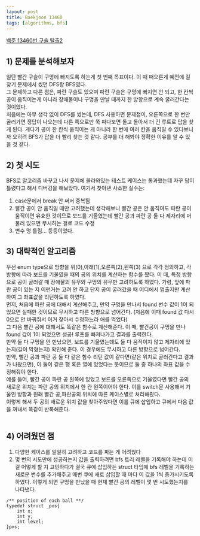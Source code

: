 ```yaml
---
layout: post
title: Baekjoon 13460
tags: [algorithms, bfs]
---
```



[백준 13460번 구슬 탈출2](https://www.acmicpc.net/problem/13460)

## 1) 문제를 분석해보자 <br>
 일단 빨간 구슬이 구멍에 빠지도록 하는게 첫 번째 목표이다. 이 때 떠오른게 예전에 길 찾기 문제에서 썼던 DFS랑 BFS였다. <br>
그 문제하고 다른 점은, 파란 구슬도 있으며 파란 구슬은 구멍에 빠지면 안 되고, 한 칸씩 공이 움직이는게 아니라 장애물이나 구멍을 만날 때까지 한 방향으로 계속 굴러간다는 것이었다.<br>
 처음에는 아무 생각 없이 DFS를 썼는데, DFS 사용하면 문제점이, 오른쪽으로 한 번만 굴러가면 정답이 나오는데 다른 쪽으로만 쭉 파다보면 돌고 돌아서 더 긴 루트로 답을 찾게 된다. 게다가 공이 한 칸씩 움직이는 게 아니라 한 번에 여러 칸을 움직일 수 있다보니까 오히려 BFS가 답을 더 빨리 찾는 것 같다. 공부를 더 해봐야 정확한 이유를 알 수 있을 것 같다.

## 2) 첫 시도<br>
 BFS로 알고리즘 바꾸고 나서 문제에 올라와있는 테스트 케이스는 통과했는데 자꾸 답이 틀렸다고 해서 디버깅을 해보았다. 여기서 찾아낸 사소한 실수는:<br>
1. case문에서 break 안 써서 중복됨
2. 빨간 공이 안 움직일 때만 고려했는데 생각해보니 빨간 공은 안 움직여도 파란 공이 움직이면 유효한 것이므로 보드를 기울였는데 빨간 공과 파란 공 둘 다 제자리에 머물러 있으면 무시하는 걸로 코드 수정
3. 변수 명 틀림...
등등이었다.

## 3) 대략적인 알고리즘 <br>
 우선 enum type으로 방향을 위(0),아래(1),오른쪽(2),왼쪽(3) 으로 각각 정의하고, 각 방향에 따라 보드를 기울였을 때의 공의 위치를 계산하는 함수를 짰다. 이 때, 특정 방향으로 공이 굴러갈 때 장애물의 유무와 구멍의 유무만 고려하도록 하였다. 가령, 앞에 파란 공이 있는 지 이런거는 고려 안 하고 단지 공이 굴러갔을 때 어디에서 멈출지만 계산하여 그 좌표값을 리턴하도록 하였다.<br>
 먼저, 처음에 파란 공에 대해서 계산해주고, 만약 구멍을 만나서 found 변수 값이 1이 되었으면 실패한 것이므로 무시하고 다른 방향으로 넘어간다. (처음에 이때 found 값 다시 0으로 안 바꿔줘서 이거 찾아서 수정하느라 애를 먹었다)<br>
 그 다음 빨간 공에 대해서도 똑같은 함수로 계산해준다. 이 때, 빨간공이 구멍을 만나 found 값이 1이 되었으면 성공! 루프를 빠져나가고 결과를 출력한다.<br>
 만약 둘 다 구멍을 안 만났으면, 보드를 기울였는데도 둘 다 움직이지 않고 제자리에 있는지(길이 막혔는지) 확인해 준다. 이 경우에도 무시하고 다른 방향으로 넘어간다.<br>
 만약, 빨간 공과 파란 공 둘 다 같은 함수 리턴 값이 같다면(같은 위치로 굴러간다고 결과가 나왔으면), 이 둘이 같은 행 혹은 열에 있었다는 뜻이므로 둘 중 하나의 좌표 값을 수정해줘야 한다.<br>
 예를 들어, 빨간 공이 파란 공 왼쪽에 있었고 보드를 오른쪽으로 기울였다면 빨간 공의 새로운 위치는 파란 공의 위치에서 한 칸 왼쪽이어야 한다. 이를 switch문 사용해서 기울인 방향과 원래 빨간 공,파란공의 위치에 따른 케이스별로 처리해줬다.<br>
 이렇게 해서 두 공의 새로운 위치 값을 찾아주었다면 이를 큐에 삽입하고 큐에서 다음 값을 꺼내서 똑같이 반복해준다. <br><br>


## 4) 어려웠던 점<br>
1. 다양한 케이스를 일일히 고려하고 코드를 짜는 게 어려웠다
2. 몇 번의 시도만에 성공하는지 값을 출력하려면 bfs 트리 레벨을 기록해야 하는데 이걸 어떻게 할 지 고민하다가 결국 큐에 삽입하는 struct 타입에 bfs 레벨을 기록하는 새로운 변수를 추가해주고 매번 큐에 새로 삽입할 때 마다 이 값을 1씩 증가시키도록 하였다. 이렇게 되면 구멍을 만났을 때 현재 빨간 공의 레벨이 몇 번 시도했는지를 나타낸다. 

~~~
/** position of each ball **/
typedef struct _pos{
    int x;
    int y;
    int level;
}pos;
~~~

